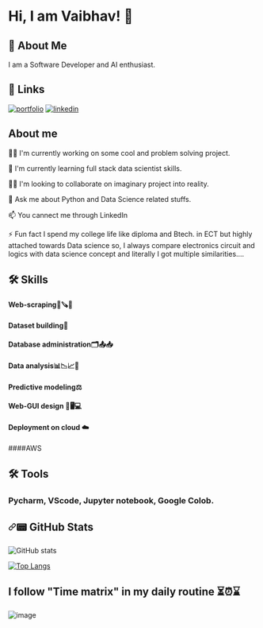 
# Hi, I am Vaibhav! 👋


## 🚀 About Me
I am a Software Developer and AI enthusiast.




## 🔗 Links
[![portfolio](https://img.shields.io/badge/my_portfolio-000?style=for-the-badge&logo=ko-fi&logoColor=white)](http://vaibhavrokde.ml/)
[![linkedin](https://img.shields.io/badge/linkedin-0A66C2?style=for-the-badge&logo=linkedin&logoColor=white)](https://www.linkedin.com/in/vaibhavrokde)


## About me 
👩‍💻 I'm currently working on some cool and problem solving project.

🧠 I'm currently learning full stack data scientist skills.

👯‍♀️ I'm looking to collaborate on imaginary project into reality.

💬 Ask me about Python and Data Science related stuffs.

📫 You cannect me through LinkedIn 

⚡️ Fun fact I spend my college life like diploma and Btech. in ECT but highly attached towards Data science so, I always compare electronics circuit and logics with data science concept and literally I got multiple similarities....


## 🛠 Skills
#### Web-scraping📝🪚📌
#### Dataset building📂
#### Database administration🗂️📤📥
#### Data analysis📊📉📈🔎
#### Predictive modeling⚖️
#### Web-GUI design 📱🖥️💻
#### Deployment on cloud ☁️
####AWS

## 🛠 Tools
### Pycharm, VScode, Jupyter notebook, Google Colob.

<h2 dir="auto"><a id="user-content--github-stats" class="anchor" aria-hidden="true" href="#-github-stats"><svg class="octicon octicon-link" viewBox="0 0 16 16" version="1.1" width="16" height="16" aria-hidden="true"><path fill-rule="evenodd" d="M7.775 3.275a.75.75 0 001.06 1.06l1.25-1.25a2 2 0 112.83 2.83l-2.5 2.5a2 2 0 01-2.83 0 .75.75 0 00-1.06 1.06 3.5 3.5 0 004.95 0l2.5-2.5a3.5 3.5 0 00-4.95-4.95l-1.25 1.25zm-4.69 9.64a2 2 0 010-2.83l2.5-2.5a2 2 0 012.83 0 .75.75 0 001.06-1.06 3.5 3.5 0 00-4.95 0l-2.5 2.5a3.5 3.5 0 004.95 4.95l1.25-1.25a.75.75 0 00-1.06-1.06l-1.25 1.25a2 2 0 01-2.83 0z"></path></svg></a><g-emoji class="g-emoji" alias="pager" fallback-src="https://github.githubassets.com/images/icons/emoji/unicode/1f4df.png">📟</g-emoji> GitHub Stats</h2>

![GitHub stats](https://github-readme-stats.vercel.app/api?username=vaibhav-rokde&show_icons=true&count_private=true)

[![Top Langs](https://github-readme-stats.vercel.app/api/top-langs/?username=vaibhav-rokde)](https://github.com/anuraghazra/github-readme-stats)




## I follow "Time matrix" in my daily routine ⏳⏰⌛




![image](https://user-images.githubusercontent.com/90153305/200659894-d88b0c06-4141-4e6a-96b4-78d681912f01.png)


